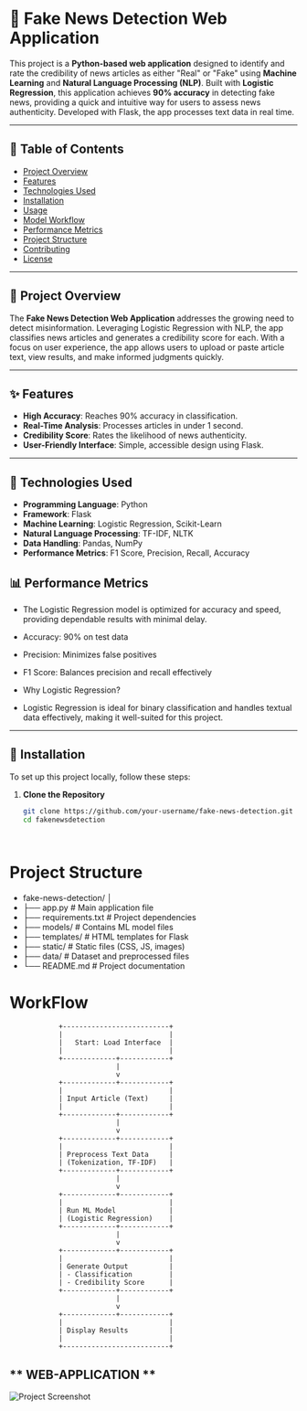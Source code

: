 # 📰 Fake News Detection Web Application

This project is a **Python-based web application** designed to identify and rate the credibility of news articles as either "Real" or "Fake" using **Machine Learning** and **Natural Language Processing (NLP)**. Built with **Logistic Regression**, this application achieves **90% accuracy** in detecting fake news, providing a quick and intuitive way for users to assess news authenticity. Developed with Flask, the app processes text data in real time.

---

## 📖 Table of Contents

- [Project Overview](#project-overview)
- [Features](#features)
- [Technologies Used](#technologies-used)
- [Installation](#installation)
- [Usage](#usage)
- [Model Workflow](#model-workflow)
- [Performance Metrics](#performance-metrics)
- [Project Structure](#project-structure)
- [Contributing](#contributing)
- [License](#license)

---

## 📌 Project Overview

The **Fake News Detection Web Application** addresses the growing need to detect misinformation. Leveraging Logistic Regression with NLP, the app classifies news articles and generates a credibility score for each. With a focus on user experience, the app allows users to upload or paste article text, view results, and make informed judgments quickly.

---

## ✨ Features

- **High Accuracy**: Reaches 90% accuracy in classification.
- **Real-Time Analysis**: Processes articles in under 1 second.
- **Credibility Score**: Rates the likelihood of news authenticity.
- **User-Friendly Interface**: Simple, accessible design using Flask.

---

## 🔧 Technologies Used

- **Programming Language**: Python
- **Framework**: Flask
- **Machine Learning**: Logistic Regression, Scikit-Learn
- **Natural Language Processing**: TF-IDF, NLTK
- **Data Handling**: Pandas, NumPy
- **Performance Metrics**: F1 Score, Precision, Recall, Accuracy


## 📊 Performance Metrics

- The Logistic Regression model is optimized for accuracy and speed, providing dependable results with minimal delay.

- Accuracy: 90% on test data
- Precision: Minimizes false positives
- F1 Score: Balances precision and recall effectively
- Why Logistic Regression?
- Logistic Regression is ideal for binary classification and handles textual data effectively, making it well-suited for this project.
---

## 🚀 Installation

To set up this project locally, follow these steps:

1. **Clone the Repository**
   ```bash
   git clone https://github.com/your-username/fake-news-detection.git
   cd fakenewsdetection




# **Project Structure**
- fake-news-detection/ │
- ├── app.py # Main application file
- ├── requirements.txt # Project dependencies
- ├── models/ # Contains ML model files
- ├── templates/ # HTML templates for Flask
- ├── static/ # Static files (CSS, JS, images)
- ├── data/ # Dataset and preprocessed files
- └── README.md # Project documentation





# **WorkFlow**

                +--------------------------+
                |                          |
                |   Start: Load Interface  |
                |                          |
                +-------------+------------+
                              |
                              v
                +-------------+------------+
                |                          |
                | Input Article (Text)     |
                |                          |
                +-------------+------------+
                              |
                              v
                +-------------+------------+
                |                          |
                | Preprocess Text Data     |
                | (Tokenization, TF-IDF)   |
                +-------------+------------+
                              |
                              v
                +-------------+------------+
                |                          |
                | Run ML Model             |
                | (Logistic Regression)    |
                +-------------+------------+
                              |
                              v
                +-------------+------------+
                |                          |
                | Generate Output          |
                | - Classification         |
                | - Credibility Score      |
                +-------------+------------+
                              |
                              v
                +-------------+------------+
                |                          |
                | Display Results          |
                |                          |
                +--------------------------+




















## ** WEB-APPLICATION **
![Project Screenshot](Images/LandingPage.png)
